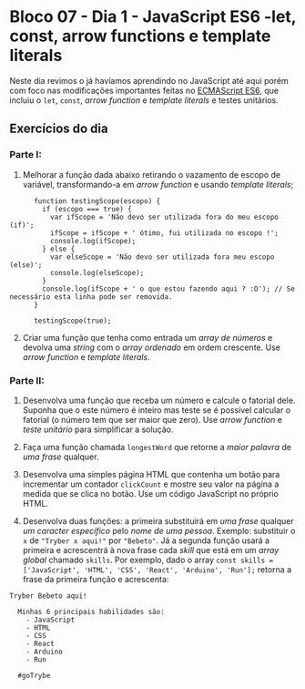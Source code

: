 # Bloco 07 - Dia 1 - JavaScript ES6 -let, const, arrow functions e template literals

Neste dia revimos o já havíamos aprendindo no JavaScript até aqui porém com foco nas modificações importantes feitas no [ECMAScript ES6](https://www.w3schools.com/js/js_es6.asp), que incluiu o `let`, `const`, *arrow function* e *template literals* e testes unitários. 

## Exercícios do dia

### Parte I:
1. Melhorar a função dada abaixo retirando o vazamento de escopo de variável, transformando-a em *arrow function* e usando *template literals*;
```
      function testingScope(escopo) {
        if (escopo === true) {
          var ifScope = 'Não devo ser utilizada fora do meu escopo (if)';
          ifScope = ifScope + ' ótimo, fui utilizada no escopo !';
          console.log(ifScope);
        } else {
          var elseScope = 'Não devo ser utilizada fora meu escopo (else)';
          console.log(elseScope);
        }
        console.log(ifScope + ' o que estou fazendo aqui ? :O'); // Se necessário esta linha pode ser removida.
      }

      testingScope(true);
```

2. Criar uma função que tenha como entrada um _array de números_ e devolva uma _string_ com o _array ordenado_ em ordem crescente. Use _*arrow function*_ e _*template literals*_.

### Parte II:
1. Desenvolva uma função que receba um número e calcule o fatorial dele. Suponha que o este número é inteiro mas teste se é possível calcular o fatorial (o número tem que ser maior que zero). Use *arrow function* e *teste unitário* para simplificar a solução.

2. Faça uma função chamada `longestWord` que retorne a _maior palavra_ de _uma frase_ qualquer.

3. Desenvolva uma simples página HTML que contenha um botão para incrementar um contador `clickCount` e mostre seu valor na página a medida que se clica no botão. Use um código JavaScript no próprio HTML.

4. Desenvolva duas funções: a primeira substituirá em _uma frase_ qualquer _um caracter específico_ pelo _nome de uma pessoa_. Exemplo: substituir o `x` de `"Tryber x aqui!"` por `"Bebeto"`. Já a segunda função usará a primeira e acrescentrá à nova frase cada _skill_ que está em um _array global_ chamado `skills`. Por exemplo, dado o array `const skills = ['JavaScript', 'HTML', 'CSS', 'React', 'Arduino', 'Run'];` retorna a frase da primeira função e acrescenta:
``` 
Tryber Bebeto aqui!

  Minhas 6 principais habilidades são:
    - JavaScript
    - HTML
    - CSS
    - React
    - Arduino
    - Run

  #goTrybe
```